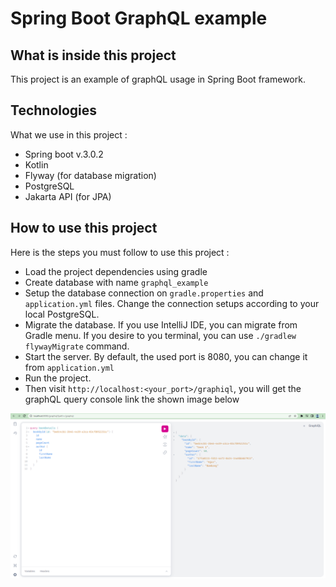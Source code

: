 # Spring Boot GraphQL example

## What is inside this project
This project is an example of graphQL usage in Spring Boot framework.

## Technologies
What we use in this project :
- Spring boot v.3.0.2
- Kotlin
- Flyway (for database migration)
- PostgreSQL
- Jakarta API (for JPA)

## How to use this project
Here is the steps you must follow to use this project :
- Load the project dependencies using gradle
- Create database with name `graphql_example`
- Setup the database connection on `gradle.properties` and `application.yml` files. Change the connection setups according to your local PostgreSQL.
- Migrate the database. If you use IntelliJ IDE, you can migrate from Gradle menu. If you desire to you terminal, you can use `./gradlew flywayMigrate` command.
- Start the server. By default, the used port is 8080, you can change it from `application.yml`
- Run the project.
- Then visit `http://localhost:<your_port>/graphiql`, you will get the graphQL query console link the shown image below

![Alt text](/graphql-console.png "Optional title")